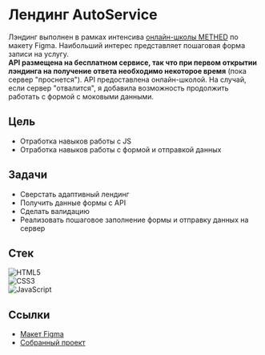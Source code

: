 # Лендинг AutoService

Лэндинг выполнен в рамках интенсива [онлайн-школы METHED](https://www.youtube.com/@my.methed) по макету Figma. Наибольший интерес представляет пошаговая форма записи на услугу.<br>
<b>API размещена на бесплатном сервисе, так что при первом открытии лэндинга на получение ответа необходимо некоторое время</b> (пока сервер "проснется"). API предоставлена онлайн-школой.
На случай, если сервер "отвалится", я добавила возможность продолжить работать с формой с моковыми данными.

## Цель ## 
- Отработка навыков работы с JS
- Отработка навыков работы с формой и отправкой данных

## Задачи ##
- Сверстать адаптивный лендинг
- Получить данные формы с API
- Сделать валидацию
- Реализовать пошаговое заполнение формы и отправку данных на сервер

## Стек ##
![HTML5](https://img.shields.io/badge/html5-%23E34F26.svg?style=for-the-badge&logo=html5&logoColor=white)<br>
![CSS3](https://img.shields.io/badge/css3-%231572B6.svg?style=for-the-badge&logo=css3&logoColor=white)<br>
![JavaScript](https://img.shields.io/badge/javascript-%23323330.svg?style=for-the-badge&logo=javascript&logoColor=%23F7DF1E)

## Ссылки ##
- [Макет Figma](https://www.figma.com/file/8pQhQhN0LK5Bs1NADIS9J5/AutoService-(Intensive)?type=design&node-id=0-1&mode=design&t=sokEQLXDY3goETWD-0)
- [Собранный проект](https://little-red-panda.github.io/autoservice/)
